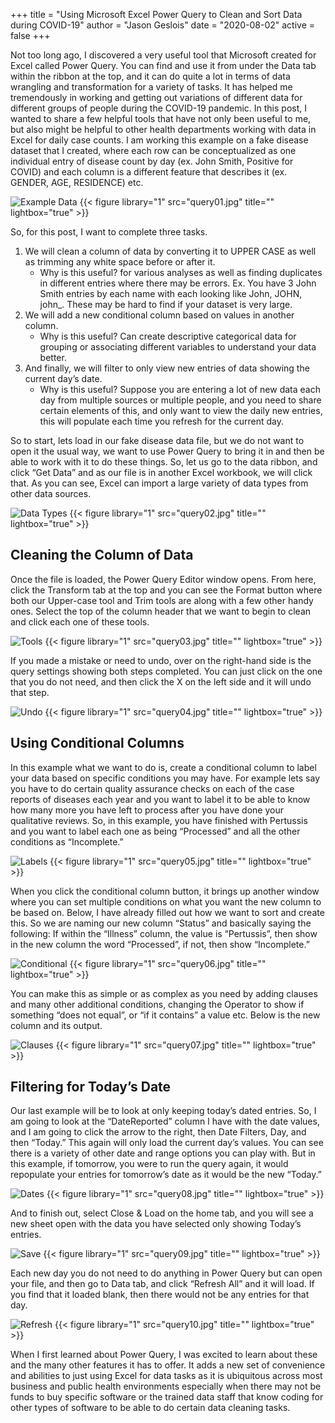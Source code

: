 +++ 
title = "Using Microsoft Excel Power Query to Clean and Sort Data during COVID-19" 
author = "Jason Geslois" 
date = "2020-08-02" 
active = false
+++

Not too long ago, I discovered a very useful tool that Microsoft created for Excel called Power Query. You can find and use it from under the Data tab within the ribbon at the top, and it can do quite a lot in terms of data wrangling and transformation for a variety of tasks. It has helped me tremendously in working and getting out variations of different data for different groups of people during the COVID-19 pandemic. 
In this post, I wanted to share a few helpful tools that have not only been useful to me, but also might be helpful to other health departments working with data in Excel for daily case counts. I am working this example on a fake disease dataset that I created, where each row can be conceptualized as one individual entry of disease count by day (ex. John Smith, Positive for COVID) and each column is a different feature that describes it (ex. GENDER, AGE, RESIDENCE) etc. 

![Example Data](https://github.com/jasongeslois/jasongeslois.com-site/blob/master/content/post/query01.jpg) 
{{< figure library="1" src="query01.jpg" title="" lightbox="true" >}}

So, for this post, I want to complete three tasks. 

1.	We will clean a column of data by converting it to UPPER CASE as well as trimming any white space before or after it.
    *	Why is this useful? for various analyses as well as finding duplicates in different entries where there may be errors. Ex. You have 3 John Smith entries by each name with each looking like John, JOHN, john_. These may be hard to find if your dataset is very large. 
2.	We will add a new conditional column based on values in another column.
    *	Why is this useful? Can create descriptive categorical data for grouping or associating different variables to understand your data better.
3.	And finally, we will filter to only view new entries of data showing the current day’s date.
    *	Why is this useful? Suppose you are entering a lot of new data each day from multiple sources or multiple people, and you need to share certain elements of this, and only want to view the daily new entries, this will populate each time you refresh for the current day. 
    
So to start, lets load in our fake disease data file, but we do not want to open it the usual way, we want to use Power Query to bring it in and then be able to work with it to do these things. So, let us go to the data ribbon, and click “Get Data” and as our file is in another Excel workbook, we will click that. As you can see, Excel can import a large variety of data types from other data sources. 

![Data Types](https://github.com/jasongeslois/jasongeslois.com-site/blob/master/content/post/query02.jpg) 
{{< figure library="1" src="query02.jpg" title="" lightbox="true" >}}

## Cleaning the Column of Data

Once the file is loaded, the Power Query Editor window opens. From here, click the Transform tab at the top and you can see the Format button where both our Upper-case tool and Trim tools are along with a few other handy ones. Select the top of the column header that we want to begin to clean and click each one of these tools. 

![Tools](https://github.com/jasongeslois/jasongeslois.com-site/blob/master/content/post/query03.jpg) 
{{< figure library="1" src="query03.jpg" title="" lightbox="true" >}}

If you made a mistake or need to undo, over on the right-hand side is the query settings showing both steps completed. You can just click on the one that you do not need, and then click the X on the left side and it will undo that step. 

![Undo](https://github.com/jasongeslois/jasongeslois.com-site/blob/master/content/post/query04.jpg) 
{{< figure library="1" src="query04.jpg" title="" lightbox="true" >}}

## Using Conditional Columns

In this example what we want to do is, create a conditional column to label your data based on specific conditions you may have. For example lets say you have to do certain quality assurance checks on each of the case reports of diseases each year and you want to label it to be able to know how many more you have left to process after you have done your qualitative reviews. So, in this example, you have finished with Pertussis and you want to label each one as being “Processed” and all the other conditions as “Incomplete.”  

![Labels](https://github.com/jasongeslois/jasongeslois.com-site/blob/master/content/post/query05.jpg) 
{{< figure library="1" src="query05.jpg" title="" lightbox="true" >}}

When you click the conditional column button, it brings up another window where you can set multiple conditions on what you want the new column to be based on. Below, I have already filled out how we want to sort and create this. So we are naming our new column “Status” and basically saying the following: If within the “Illness” column, the value is “Pertussis”, then show in the new column the word “Processed”, if not, then show “Incomplete.” 

![Conditional](https://github.com/jasongeslois/jasongeslois.com-site/blob/master/content/post/query06.jpg) 
{{< figure library="1" src="query06.jpg" title="" lightbox="true" >}}

You can make this as simple or as complex as you need by adding clauses and many other additional conditions, changing the Operator to show if something “does not equal”, or “if it contains” a value etc. Below is the new column and its output. 

![Clauses](https://github.com/jasongeslois/jasongeslois.com-site/blob/master/content/post/query07.jpg) 
{{< figure library="1" src="query07.jpg" title="" lightbox="true" >}}

## Filtering for Today’s Date

Our last example will be to look at only keeping today’s dated entries. So, I am going to look at the “DateReported” column I have with the date values, and I am going to click the arrow to the right, then Date Filters, Day, and then “Today.” This again will only load the current day’s values. You can see there is a variety of other date and range options you can play with. But in this example, if tomorrow, you were to run the query again, it would repopulate your entries for tomorrow’s date as it would be the new “Today.”  

![Dates](https://github.com/jasongeslois/jasongeslois.com-site/blob/master/content/post/query08.jpg) 
{{< figure library="1" src="query08.jpg" title="" lightbox="true" >}}

And to finish out, select Close & Load on the home tab, and you will see a new sheet open with the data you have selected only showing Today’s entries. 

![Save](https://github.com/jasongeslois/jasongeslois.com-site/blob/master/content/post/query09.jpg) 
{{< figure library="1" src="query09.jpg" title="" lightbox="true" >}}

Each new day you do not need to do anything in Power Query but can open your file, and then go to Data tab, and click “Refresh All” and it will load. If you find that it loaded blank, then there would not be any entries for that day. 

![Refresh](https://github.com/jasongeslois/jasongeslois.com-site/blob/master/content/post/query10.jpg) 
{{< figure library="1" src="query10.jpg" title="" lightbox="true" >}}


When I first learned about Power Query, I was excited to learn about these and the many other features it has to offer. It adds a new set of convenience and abilities to just using Excel for data tasks as it is ubiquitous across most business and public health environments especially when there may not be funds to buy specific software or the trained data staff that know coding for other types of software to be able to do certain data cleaning tasks. 

